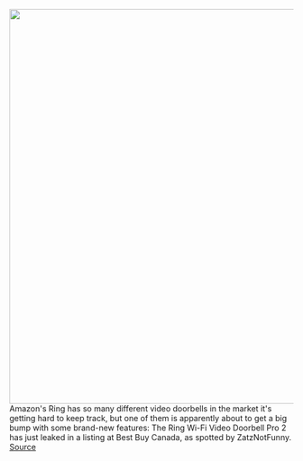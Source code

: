 <img src='https://cdn.vox-cdn.com/thumbor/-lxTE6F76I4FyYY4-tWsSL4ijqY=/0x0:788x520/1200x800/filters:focal(331x197:457x323)/cdn.vox-cdn.com/uploads/chorus_image/image/68812595/ring_video_doorbell_2.0.jpg' width='700px' /><br/>
Amazon's Ring has so many different video doorbells in the market it's getting hard to keep track, but one of them is apparently about to get a big bump with some brand-new features: The Ring Wi-Fi Video Doorbell Pro 2 has just leaked in a listing at Best Buy Canada, as spotted by ZatzNotFunny.
<a href='https://www.theverge.com/2021/2/12/22280918/ring-video-doorbell-pro-2-leak-best-buy-3d-head-to-toe'> Source <a/>